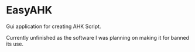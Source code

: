 # EasyAHK
Gui application for creating AHK Script.

Currently unfinished as the software I was planning on making it for banned its use.
